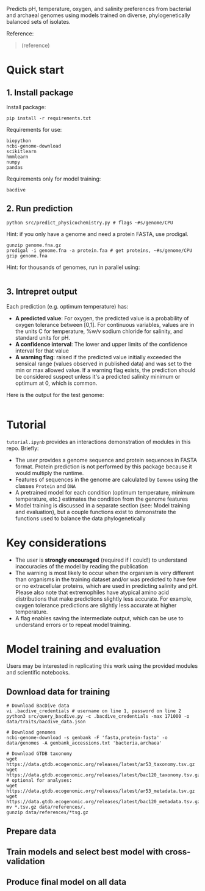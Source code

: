 

Predicts pH, temperature, oxygen, and salinity preferences from bacterial and archaeal genomes using models trained on diverse, phylogenetically balanced sets of isolates.

Reference:
> (reference)

# Quick start
## 1. Install package

Install package:
```
pip install -r requirements.txt
```

Requirements for use:
```
biopython
ncbi-genome-download
scikitlearn
hmmlearn
numpy
pandas
```

Requirements only for model training:
```
bacdive
```

## 2. Run prediction

```shell
python src/predict_physicochemistry.py # flags ~#s/genome/CPU
```
Hint: if you only have a genome and need a protein FASTA, use prodigal. 

```shell
gunzip genome.fna.gz
prodigal -i genome.fna -a protein.faa # get proteins, ~#s/genome/CPU
gzip genome.fna
```

Hint: for thousands of genomes, run in parallel using:

```shell
```


## 3. Intrepret output

Each prediction (e.g. optimum temperature) has: 
- **A predicted value**: For oxygen, the predicted value is a probability of oxygen tolerance between [0,1]. For continuous variables, values are in the units C for temperature, %w/v sodium chloride for salinity, and standard units for pH. 
- **A confidence interval**: The lower and upper limits of the confidence interval for that value
- **A warning flag**: raised if the predicted value initially exceeded the sensical range (values observed in published data) and was set to the min or max allowed value. If a warning flag exists, the prediction should be considered suspect unless it's a predicted salinity minimum or optimum at 0, which is common. 

Here is the output for the test genome:

```
```


# Tutorial

`tutorial.ipynb` provides an interactions demonstration of modules in this repo. Briefly:

- The user provides a genome sequence and protein sequences in FASTA format. Protein prediction is not performed by this package because it would multiply the runtime.
- Features of sequences in the genome are calculated by `Genome` using the classes `Protein` and `DNA`
- A pretrained model for each condition (optimum temperature, minimum temperature, etc.) estimates the condition from the genome features
- Model training is discussed in a separate section (see: Model training and evaluation), but a couple functions exist to demonstrate the functions used to balance the data phylogenetically

# Key considerations

- The user is **strongly encouraged** (required if I could!) to understand inaccuracies of the model by reading the publication
- The warning is most likely to occur when the organism is very different than organisms in the training dataset and/or was predicted to have few or no extracellular proteins, which are used in predicting salinity and pH. Please also note that extremophiles have atypical amino acid distributions that make predictions slightly less accurate. For example, oxygen tolerance predictions are slightly less accurate at higher temperature.
- A flag enables saving the intermediate output, which can be use to understand errors or to repeat model training.


# Model training and evaluation

Users may be interested in replicating this work using the provided modules and scientific notebooks.

## Download data for training
```shell
# Download BacDive data
vi .bacdive_credentials # username on line 1, password on line 2
python3 src/query_bacdive.py -c .bacdive_credentials -max 171000 -o data/traits/bacdive_data.json

# Download genomes
ncbi-genome-download -s genbank -F 'fasta,protein-fasta' -o data/genomes -A genbank_accessions.txt 'bacteria,archaea'

# Download GTDB taxonomy
wget https://data.gtdb.ecogenomic.org/releases/latest/ar53_taxonomy.tsv.gz
wget https://data.gtdb.ecogenomic.org/releases/latest/bac120_taxonomy.tsv.gz
# optional for analyses:
wget https://data.gtdb.ecogenomic.org/releases/latest/ar53_metadata.tsv.gz
wget https://data.gtdb.ecogenomic.org/releases/latest/bac120_metadata.tsv.gz
mv *.tsv.gz data/references/.
gunzip data/references/*tsg.gz
```
## Prepare data

## Train models and select best model with cross-validation


## Produce final model on all data